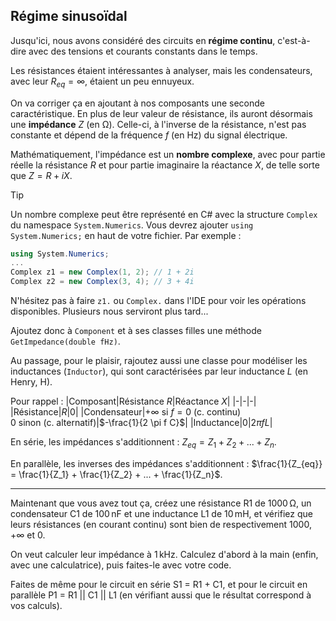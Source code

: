 ## Régime sinusoïdal

Jusqu'ici, nous avons considéré des circuits en **régime continu**, c'est-à-dire avec des tensions et courants constants dans le temps.

Les résistances étaient intéressantes à analyser, mais les condensateurs, avec leur $R_{eq} = \infty$, étaient un peu ennuyeux.

On va corriger ça en ajoutant à nos composants une seconde caractéristique. En plus de leur valeur de résistance, ils auront désormais une **impédance** $Z$ (en $\mathrm{\Omega}$). Celle-ci, à l'inverse de la résistance, n'est pas constante et dépend de la fréquence $f$ (en $\mathrm{Hz}$) du signal électrique.

Mathématiquement, l'impédance est un **nombre complexe**, avec pour partie réelle la résistance $R$ et pour partie imaginaire la réactance $X$, de telle sorte que $Z = R + iX$.

> [!TIP]
> Un nombre complexe peut être représenté en C# avec la structure `Complex` du namespace `System.Numerics`. Vous devrez ajouter `using System.Numerics;` en haut de votre fichier. Par exemple :
> ```csharp
> using System.Numerics;
> ...
> Complex z1 = new Complex(1, 2); // 1 + 2i
> Complex z2 = new Complex(3, 4); // 3 + 4i
> ```
> N'hésitez pas à faire `z1.` ou `Complex.` dans l'IDE pour voir les opérations disponibles. Plusieurs nous serviront plus tard...

Ajoutez donc à `Component` et à ses classes filles une méthode `GetImpedance(double fHz)`.

Au passage, pour le plaisir, rajoutez aussi une classe pour modéliser les inductances (`Inductor`), qui sont caractérisées par leur inductance $L$ (en Henry, $\mathrm{H}$). 

Pour rappel :
|Composant|Résistance $R$|Réactance $X$|
|-|-|-|
|Résistance|$R$|$0$|
|Condensateur|$+\infty$ si $f=0$ (c. continu)<br>$0$ sinon (c. alternatif)|$-\frac{1}{2 \pi f C}$|
|Inductance|$0$|$2 \pi f L$|

En série, les impédances s'additionnent : $Z_{eq} = Z_1 + Z_2 + ... + Z_n$.

En parallèle, les inverses des impédances s'additionnent : $\frac{1}{Z_{eq}} = \frac{1}{Z_1} + \frac{1}{Z_2} + ... + \frac{1}{Z_n}$.

---

Maintenant que vous avez tout ça, créez une résistance R1 de $1000\,\mathrm{\Omega}$, un condensateur C1 de $100\,\mathrm{nF}$ et une inductance L1 de $10\,\mathrm{mH}$, et vérifiez que leurs résistances (en courant continu) sont bien de respectivement $1000$, $+\infty$ et $0$.

On veut calculer leur impédance à $1\,\mathrm{kHz}$. Calculez d'abord à la main (enfin, avec une calculatrice), puis faites-le avec votre code.

Faites de même pour le circuit en série S1 = R1 + C1, et pour le circuit en parallèle P1 = R1 || C1 || L1 (en vérifiant aussi que le résultat correspond à vos calculs).